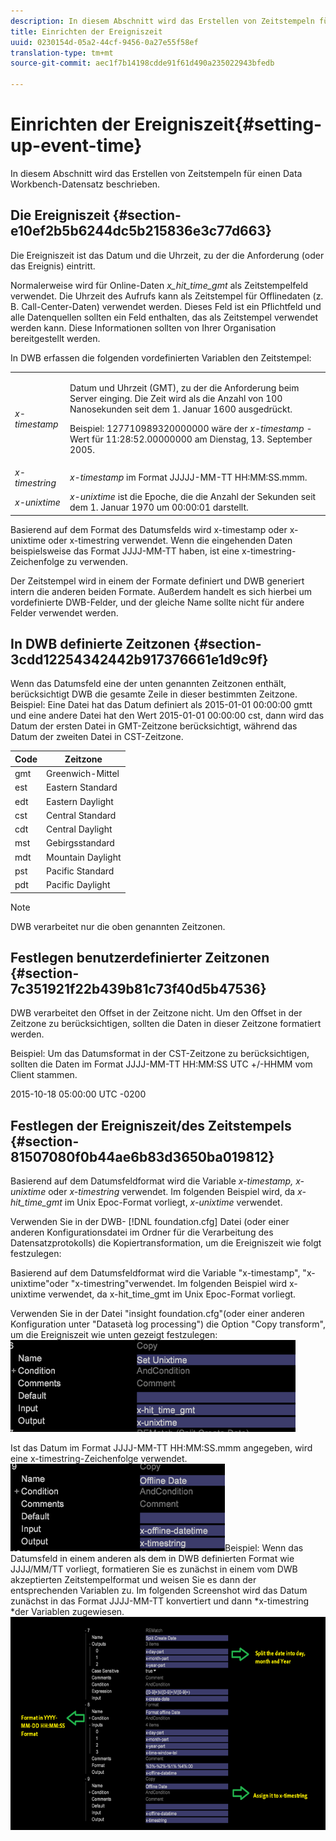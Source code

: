 ```yaml
---
description: In diesem Abschnitt wird das Erstellen von Zeitstempeln für einen Data Workbench-Datensatz beschrieben.
title: Einrichten der Ereigniszeit
uuid: 0230154d-05a2-44cf-9456-0a27e55f58ef
translation-type: tm+mt
source-git-commit: aec1f7b14198cdde91f61d490a235022943bfedb

---
```



# Einrichten der Ereigniszeit{#setting-up-event-time}

In diesem Abschnitt wird das Erstellen von Zeitstempeln für einen Data Workbench-Datensatz beschrieben.

## Die Ereigniszeit {#section-e10ef2b5b6244dc5b215836e3c77d663}

Die Ereigniszeit ist das Datum und die Uhrzeit, zu der die Anforderung (oder das Ereignis) eintritt.

Normalerweise wird für Online-Daten *x_hit_time_gmt* als Zeitstempelfeld verwendet. Die Uhrzeit des Aufrufs kann als Zeitstempel für Offlinedaten (z. B. Call-Center-Daten) verwendet werden. Dieses Feld ist ein Pflichtfeld und alle Datenquellen sollten ein Feld enthalten, das als Zeitstempel verwendet werden kann. Diese Informationen sollten von Ihrer Organisation bereitgestellt werden.

In DWB erfassen die folgenden vordefinierten Variablen den Zeitstempel:

<table id="table_C24BD56CEB4E42F68D645EBB65585D16"> 
 <tbody> 
  <tr> 
   <td colname="col1"><i>x-timestamp</i> </td> 
   <td colname="col2"> <p> Datum und Uhrzeit (GMT), zu der die Anforderung beim Server einging. Die Zeit wird als die Anzahl von 100 Nanosekunden seit dem 1. Januar 1600 ausgedrückt. </p> <p>Beispiel: 127710989320000000 wäre der <i>x-timestamp</i> -Wert für 11:28:52.00000000 am Dienstag, 13. September 2005. </p> </td> 
  </tr> 
  <tr> 
   <td colname="col1"><i>x-timestring</i> </td> 
   <td colname="col2"> <i>x-timestamp</i> im Format JJJJJ-MM-TT HH:MM:SS.mmm. </td> 
  </tr> 
  <tr> 
   <td colname="col1"><i>x-unixtime</i> </td> 
   <td colname="col2"> <i>x-unixtime</i> ist die Epoche, die die Anzahl der Sekunden seit dem 1. Januar 1970 um 00:00:01 darstellt. </td> 
  </tr> 
 </tbody> 
</table>

Basierend auf dem Format des Datumsfelds wird x-timestamp oder x-unixtime oder x-timestring verwendet. Wenn die eingehenden Daten beispielsweise das Format JJJJ-MM-TT haben, ist eine x-timestring-Zeichenfolge zu verwenden.

Der Zeitstempel wird in einem der Formate definiert und DWB generiert intern die anderen beiden Formate. Außerdem handelt es sich hierbei um vordefinierte DWB-Felder, und der gleiche Name sollte nicht für andere Felder verwendet werden.

## In DWB definierte Zeitzonen {#section-3cdd12254342442b917376661e1d9c9f}

Wenn das Datumsfeld eine der unten genannten Zeitzonen enthält, berücksichtigt DWB die gesamte Zeile in dieser bestimmten Zeitzone. Beispiel: Eine Datei hat das Datum definiert als 2015-01-01 00:00:00 gmtt und eine andere Datei hat den Wert 2015-01-01 00:00:00 cst, dann wird das Datum der ersten Datei in GMT-Zeitzone berücksichtigt, während das Datum der zweiten Datei in CST-Zeitzone.

| Code | Zeitzone |
|---|---|
| gmt | Greenwich-Mittel |
| est | Eastern Standard |
| edt | Eastern Daylight |
| cst | Central Standard |
| cdt | Central Daylight |
| mst | Gebirgsstandard |
| mdt | Mountain Daylight |
| pst | Pacific Standard |
| pdt | Pacific Daylight |

>[!NOTE]
>
>DWB verarbeitet nur die oben genannten Zeitzonen.

## Festlegen benutzerdefinierter Zeitzonen {#section-7c351921f22b439b81c73f40d5b47536}

DWB verarbeitet den Offset in der Zeitzone nicht. Um den Offset in der Zeitzone zu berücksichtigen, sollten die Daten in dieser Zeitzone formatiert werden.

Beispiel: Um das Datumsformat in der CST-Zeitzone zu berücksichtigen, sollten die Daten im Format JJJJ-MM-TT HH:MM:SS UTC +/-HHMM vom Client stammen.

2015-10-18 05:00:00 UTC -0200

## Festlegen der Ereigniszeit/des Zeitstempels {#section-81507080f0b44ae6b83d3650ba019812}

Basierend auf dem Datumsfeldformat wird die Variable *x-timestamp, x-unixtime* oder *x-timestring* verwendet. Im folgenden Beispiel wird, da *x-hit_time_gmt* im Unix Epoc-Format vorliegt, *x-unixtime* verwendet.

Verwenden Sie in der DWB- [!DNL foundation.cfg] Datei (oder einer anderen Konfigurationsdatei im Ordner für die Verarbeitung des Datensatzprotokolls) die Kopiertransformation, um die Ereigniszeit wie folgt festzulegen:

Basierend auf dem Datumsfeldformat wird die Variable &quot;x-timestamp&quot;, &quot;x-unixtime&quot;oder &quot;x-timestring&quot;verwendet. Im folgenden Beispiel wird x-unixtime verwendet, da x-hit_time_gmt im Unix Epoc-Format vorliegt.

Verwenden Sie in der Datei &quot;insight foundation.cfg&quot;(oder einer anderen Konfiguration unter &quot;Datasetà log processing&quot;) die Option &quot;Copy transform&quot;, um die Ereigniszeit wie unten gezeigt festzulegen: ![](assets/dwb_impl_timestamp1.png)

Ist das Datum im Format JJJJ-MM-TT HH:MM:SS.mmm angegeben, wird eine x-timestring-Zeichenfolge verwendet. ![](assets/dwb_impl_timestamp2.png)Beispiel: Wenn das Datumsfeld in einem anderen als dem in DWB definierten Format wie JJJJ/MM/TT vorliegt, formatieren Sie es zunächst in einem vom DWB akzeptierten Zeitstempelformat und weisen Sie es dann der entsprechenden Variablen zu. Im folgenden Screenshot wird das Datum zunächst in das Format JJJJ-MM-TT konvertiert und dann *x-timestring *der Variablen zugewiesen. ![](assets/dwb_impl_timestamp3.png)

